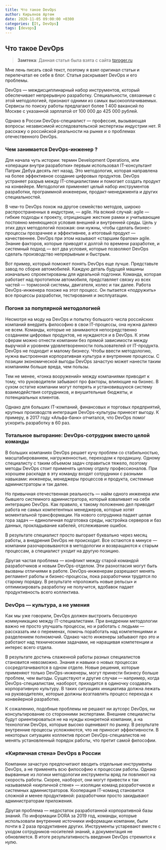 ```yaml
---
title: Что такое DevOps
author: Кирьянов Артем
date: 2020-11-05 09:00:00 +0300
categories: [It, DevOps]
tags: [devops]
---
```


## Что такое DevOps

> **Замтека**: Данная статья была взята с сайта [tproger.ru](https://tproger.ru/articles/whats-wrong-with-devops-in-russia/)

Мне лень писать свой текст, поэтому я взял оригинал статьи и перепечатал ее себе в блог. Статья раскрывает DevOps и его проблемы.

DevOps — междисциплинарный набор инструментов, который обеспечивает непрерывную разработку. Специальности, связанные с этой методологией, признают одними из самых высокооплачиваемых. Сервисы по поиску работы предлагают более 1 400 вакансий по Москве с указанной зарплатой от 100 000 до 425 000 рублей.

Однако в России DevOps-специалист — профессия, вызывающая вопросы: независимой исследовательской экспертизы индустрии нет. Я расскажу о российской реальности на рынке и о проблемах отечественного DevOps.

### Чем занимается DevOps-инженер ?

Для начала чуть истории: термин Development Operations, или «операции внутри разработки» первым использовал IT-консультант Патрик Дебуа десять лет назад. Это методология, которая направлена на более эффективное создание цифровых продуктов. DevOps устраняет разрыв между IT-специалистами и помогает создать продукт на конвейере. Методология применяет целый набор инструментов разработки, программной инженерии, продакт-менеджмента и других специальностей.

В чем-то DevOps похож на другое семейство методов, широко распространенных в индустрии, — agile. На всякий случай: agile — гибкие подходы к проекту, отрицающие жесткие рамки и учитывающие постоянно меняющиеся условия внешней и внутренней среды. Цель у этих двух методологий похожая: они нужны, чтобы сделать бизнес-процессы прозрачнее и эффективнее, а итоговый продукт — качественнее. DevOps при этом называют «старшим братом» agile. Знание факторов, которые приводят к долгой по времени разработке, и системный подход — вот два условия, которые позволяют DevOps сделать производство непрерывным и быстрым.

Вот пример, который поможет понять DevOps еще лучше. Представьте завод по сборке автомобилей. Каждую деталь будущей машины изначально спроектированы для идеальной подгонки. Команда, которая работает над прототипом автомобиля, представляет связку из всех частей — тормозной системы, двигателя, колес и так далее. Работа DevOps-инженера похоже на этот процесс. Он пытается «подружить» все процессы разработки, тестирования и эксплуатации.

### Погоня за популярной методологией

Несмотря на моду на DevOps и попытку большого числа российских компаний внедрить философию в свои IT-процессы, она нужна далеко не всем. Команды, которые не занимаются непосредственно созданием цифровых продуктов, не нуждаются и в DevOps. К этим сферам можно отнести компании без прямой зависимости между выручкой и уровнем удовлетворенности пользователей от IT-продукта. DevOps не подходит и малому бизнесу. Чтобы ввести методологию, нужна выстроенная корпоративная культура и внутренние процессы. С позиции экономической выгоды DevOps зачастую может нанести таким компаниям больше вреда, чем пользы.

Тем не менее, «гонка вооружений» между компаниями приводит к тому, что руководители забывают про факторы, влияющие на бизнес. В сухом остатке компании могут потерять и установившуюся систему взаимодействия сотрудников, и внушительные бюджеты, и потенциальных клиентов.

Однако для больших IT-компаний, финансовых и торговых предприятий, крупных производств интеграция DevOps-культуры принесет выгоду. К примеру, в 2017 году «Альфа-банк» отчитался, что DevOps помог ускорить разработку в 60 раз.

### Тотальное выгорание: DevOps-сотрудник вместо целой команды

В больших компаниях DevOps решает кучу проблем со стабильностью, масштабированием, нагруженностью, переходом к продакшну. Одному специалисту с таким объемом задач справиться тяжело, поэтому методы DevOps стоит применять целому отделу профессионалов. При хорошем раскладе в эту команду входят сотрудники с разными навыками: инженеры, менеджеры процессов и продукта, системные администраторы и так далее.

Но привычная отечественная реальность — найм одного инженера или бывшего системного администратора, который взваливает на себя интеграцию DevOps. Как правило, к такому положению дел приводит работа не самых компетентных менеджеров, которые хотят моментальной трансформации. На нового сотрудника падает целая гора задач — единоличная подготовка среды, настройка серверов и баз данных, прокладывание кабелей, отслеживание ошибок.

В результате специалист просто выгорает буквально через месяц работы, а внедрения DevOps не происходит. Все остаются в минусе — компании разочаровываются в методологии и возвращаются к старым процессам, а специалист уходит на другую позицию.

Другая частая проблема — конфликт между старой командой разработчиков и новым DevOps-отделом. Эти разногласия могут быть вызваны отличиями в работе. DevOps-инженерам разрешают менять регламент работы и бизнес-процессы, пока разработчики трудятся по старому порядку. В результате «проложить новые рельсы» и оптимизировать разработку не получится, вдобавок падает продуктивность всего коллектива.

### DevOps — культура, а не умения

Как мы уже говорили, DevOps должен выстроить бесшовную коммуникацию между IT-специалистами. При внедрении методологии важно не просто улучшать процессы, но и работать с людьми — рассказать им о переменах, помочь поработать над компетенциями и разделением полномочий. Однако часто инженеры забывают про это и работают над техническими задачами, не наращивая компетенции и интерес всего отдела.

В результате достичь слаженной работы разных специалистов становится невозможно. Знания и навыки о новых процессах сосредотачиваются в одном отделе. Новые решения, которые применяют только DevOps-инженеры, могут принести бизнесу больше проблем, чем выгоды. Существуют и другие случаи — например, когда DevOps-специалистам, наоборот, приходится в одиночку создавать корпоративную культуру. В таких ситуациях инициатива должна лежать на руководителях, которые должны возглавлять процесс перехода к конвейерной разработке.

К сожалению, подобные проблемы не решают ни аутсорс DevOps, ни консультирование со сторонними экспертами. Внешние специалисты будут ориентироваться не на нужды конкретной компании, а на технологии DevOps, которые высоко оценивают по рынку. В результате внутренние процессы усложняются, что не приносит эффективности. В некоторых ситуациях коллектив просит DevOps-специалистов не менять установленный порядок работы, что претит самой философии.

### «Кирпичная стена» DevOps в России

Компании зачастую предпочитают вводить отдельные инструменты DevOps, а не применять всю философию к процессам работы. Однако вырванные из логики методологии инструменты вряд ли повлияют на скорость работы. Скорее, наоборот, они могут привести к так называемой «кирпичной стене» — изоляции команд разработчиков и системных администраторов. Кооперация IT-команд становится сложной и менее продуктивной: разработчики просто закидывают администраторам приложения.

Другая проблема — недостаток разработанной корпоративной базы знаний. По информации DORA за 2019 год, команды, которые использовали внутренние источники информации компании, были почти в 2 раза продуктивнее других. Инструменты устаревают вместе с уходом сотрудников-носителей знаний, а документация не обновляется. В итоге результативность введения DevOps стремится к нулю.